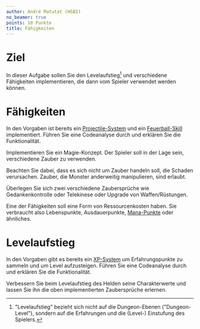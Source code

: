 ```yaml
---
author: André Matutat (HSBI)
no_beamer: true
points: 10 Punkte
title: Fähigkeiten
---
```


# Ziel

In dieser Aufgabe sollen Sie den Levelaufstieg[^1] und verschiedene Fähigkeiten
implementieren, die dann vom Spieler verwendet werden können.

# Fähigkeiten

In den Vorgaben ist bereits ein
[Projectile-System](https://github.com/Dungeon-CampusMinden/Dungeon/blob/master/dungeon/src/contrib/systems/ProjectileSystem.java)
und ein
[Feuerball-Skill](https://github.com/Dungeon-CampusMinden/Dungeon/blob/master/dungeon/src/contrib/utils/components/skill/FireballSkill.java)
implementiert. Führen Sie eine Codeanalyse durch und erklären Sie die
Funktionalität.

Implementieren Sie ein Magie-Konzept. Der Spieler soll in der Lage sein,
verschiedene Zauber zu verwenden.

Beachten Sie dabei, dass es sich nicht um Zauber handeln soll, die Schaden
verursachen. Zauber, die Monster anderweitig manipulieren, sind erlaubt.

Überlegen Sie sich zwei verschiedene Zaubersprüche wie Gedankenkontrolle oder
Telekinese oder Upgrade von Waffen/Rüstungen.

Eine der Fähigkeiten soll eine Form von Ressourcenkosten haben. Sie verbraucht also
Lebenspunkte, Ausdauerpunkte,
[Mana-Punkte](https://de.wikipedia.org/wiki/Mana_(Spiele)) oder ähnliches.

# Levelaufstieg

In den Vorgaben gibt es bereits ein
[XP-System](https://github.com/Dungeon-CampusMinden/Dungeon/blob/master/game/src/ecs/systems/XPSystem.java)
um Erfahrungspunkte zu sammeln und um Level aufzusteigen. Führen Sie eine
Codeanalyse durch und erklären Sie die Funktionalität.

Verbessern Sie beim Levelaufstieg des Helden seine Charakterwerte und lassen Sie ihn
die oben implementierten Zaubersprüche erlernen.

[^1]: "Levelaufstieg" bezieht sich nicht auf die Dungeon-Ebenen ("Dungeon-Level"),
    sondern auf die Erfahrungen und die (Level-) Einstufung des Spielers.
